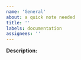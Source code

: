 ```yaml
---
name: 'General'
about: a quick note needed
title: ''
labels: documentation
assignees: ''
---
```


**Description:**
